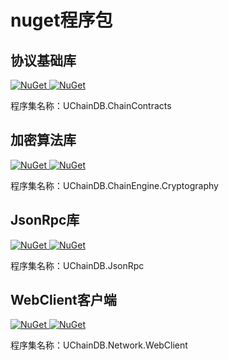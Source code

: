 # nuget程序包

## 协议基础库

[
![NuGet](https://img.shields.io/nuget/v/UChainDB.ChainContracts.svg)
![NuGet](https://img.shields.io/nuget/dt/UChainDB.ChainContracts.svg)
](https://www.nuget.org/packages/UChainDB.ChainContracts)

程序集名称：UChainDB.ChainContracts


## 加密算法库

[
![NuGet](https://img.shields.io/nuget/v/UChainDB.ChainEngine.Cryptography.svg)
![NuGet](https://img.shields.io/nuget/dt/UChainDB.ChainEngine.Cryptography.svg)
](https://www.nuget.org/packages/UChainDB.ChainEngine.Cryptography)

程序集名称：UChainDB.ChainEngine.Cryptography

## JsonRpc库

[
![NuGet](https://img.shields.io/nuget/v/UChainDB.JsonRpc.svg)
![NuGet](https://img.shields.io/nuget/dt/UChainDB.JsonRpc.svg)
](https://www.nuget.org/packages/UChainDB.JsonRpc)

程序集名称：UChainDB.JsonRpc


## WebClient客户端

[
![NuGet](https://img.shields.io/nuget/v/UChainDB.Network.WebClient.svg)
![NuGet](https://img.shields.io/nuget/dt/UChainDB.Network.WebClient.svg)
](https://www.nuget.org/packages/UChainDB.Network.WebClient)

程序集名称：UChainDB.Network.WebClient



